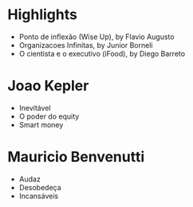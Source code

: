# Highlights
- Ponto de inflexão (Wise Up), by Flavio Augusto
- Organizacoes Infinitas, by Junior Borneli
- O cientista e o executivo (iFood), by Diego Barreto

# Joao Kepler
- Inevitável
- O poder do equity
- Smart money

# Mauricio Benvenutti
- Audaz
- Desobedeça
- Incansáveis

